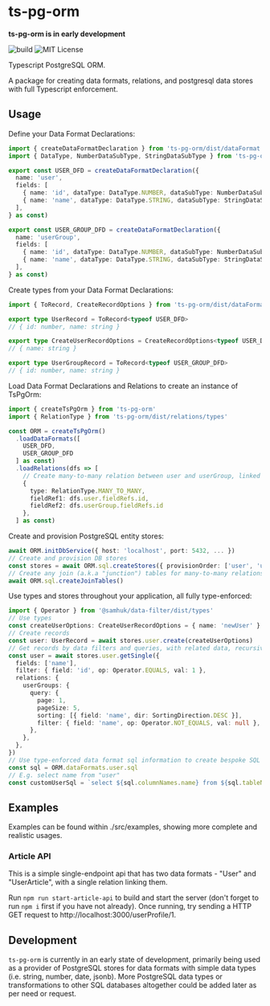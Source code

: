 # ts-pg-orm

**ts-pg-orm is in early development**

![build](https://github.com/samhuk/ts-pg-orm/actions/workflows/build.yaml/badge.svg)
![MIT License](https://img.shields.io/badge/License-MIT-green.svg)

Typescript PostgreSQL ORM.

A package for creating data formats, relations, and postgresql data stores with full Typescript enforcement.

## Usage

Define your Data Format Declarations:

```typescript
import { createDataFormatDeclaration } from 'ts-pg-orm/dist/dataFormat'
import { DataType, NumberDataSubType, StringDataSubType } from 'ts-pg-orm/dist/dataFormat/types'

export const USER_DFD = createDataFormatDeclaration({
  name: 'user',
  fields: [
    { name: 'id', dataType: DataType.NUMBER, dataSubType: NumberDataSubType.SERIAL },
    { name: 'name', dataType: DataType.STRING, dataSubType: StringDataSubType.VARYING_LENGTH, maxLength: 50 },
  ],
} as const)

export const USER_GROUP_DFD = createDataFormatDeclaration({
  name: 'userGroup',
  fields: [
    { name: 'id', dataType: DataType.NUMBER, dataSubType: NumberDataSubType.SERIAL },
    { name: 'name', dataType: DataType.STRING, dataSubType: StringDataSubType.VARYING_LENGTH, maxLength: 50 },
  ],
} as const)
```

Create types from your Data Format Declarations:

```typescript
import { ToRecord, CreateRecordOptions } from 'ts-pg-orm/dist/dataFormat/types'

export type UserRecord = ToRecord<typeof USER_DFD>
// { id: number, name: string }

export type CreateUserRecordOptions = CreateRecordOptions<typeof USER_DFD>
// { name: string }

export type UserGroupRecord = ToRecord<typeof USER_GROUP_DFD>
// { id: number, name: string }
```

Load Data Format Declarations and Relations to create an instance of TsPgOrm:

```typescript
import { createTsPgOrm } from 'ts-pg-orm'
import { RelationType } from 'ts-pg-orm/dist/relations/types'

const ORM = createTsPgOrm()
  .loadDataFormats([
    USER_DFD,
    USER_GROUP_DFD
  ] as const)
  .loadRelations(dfs => [
    // Create many-to-many relation between user and userGroup, linked on id fields.
    {
      type: RelationType.MANY_TO_MANY,
      fieldRef1: dfs.user.fieldRefs.id,
      fieldRef2: dfs.userGroup.fieldRefs.id
    },
  ] as const)
```

Create and provision PostgreSQL entity stores:

```typescript
await ORM.initDbService({ host: 'localhost', port: 5432, ... })
// Create and provision DB stores
const stores = await ORM.sql.createStores({ provisionOrder: ['user', 'userGroup'] })
// Create any join (a.k.a "junction") tables for many-to-many relations, i.e. user_to_user_group
await ORM.sql.createJoinTables()
```

Use types and stores throughout your application, all fully type-enforced:

```typescript
import { Operator } from '@samhuk/data-filter/dist/types'
// Use types
const createUserOptions: CreateUserRecordOptions = { name: 'newUser' }
// Create records
const user: UserRecord = await stores.user.create(createUserOptions)
// Get records by data filters and queries, with related data, recursively.
const user = await stores.user.getSingle({
  fields: ['name'],
  filter: { field: 'id', op: Operator.EQUALS, val: 1 },
  relations: {
    userGroups: {
      query: {
        page: 1,
        pageSize: 5,
        sorting: [{ field: 'name', dir: SortingDirection.DESC }],
        filter: { field: 'name', op: Operator.NOT_EQUALS, val: null },
      },
    },
  },
})
// Use type-enforced data format sql information to create bespoke SQL statements
const sql = ORM.dataFormats.user.sql
// E.g. select name from "user"
const customUserSql = `select ${sql.columnNames.name} from ${sql.tableName}`
```

## Examples

Examples can be found within ./src/examples, showing more complete and realistic usages.

### Article API

This is a simple single-endpoint api that has two data formats - "User" and "UserArticle", with a single relation linking them.

Run `npm run start-article-api` to build and start the server (don't forget to run `npm i` first if you have not already). Once running, try sending a HTTP GET request to http://localhost:3000/userProfile/1.

## Development

`ts-pg-orm` is currently in an early state of development, primarily being used as a provider of PostgreSQL stores for data formats with simple data types (i.e. string, number, date, jsonb). More PostgreSQL data types or transformations to other SQL databases altogether could be added later as per need or request.
